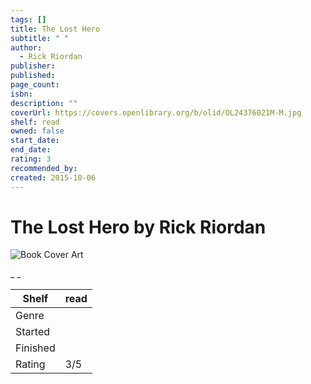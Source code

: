 ```yaml
---
tags: []
title: The Lost Hero
subtitle: " "
author:
  - Rick Riordan
publisher:
published:
page_count:
isbn:
description: ""
coverUrl: https://covers.openlibrary.org/b/olid/OL24376021M-M.jpg
shelf: read
owned: false
start_date:
end_date:
rating: 3
recommended_by:
created: 2015-10-06
---
```


# The Lost Hero by Rick Riordan

![Book Cover Art](https://covers.openlibrary.org/b/olid/OL24376021M-M.jpg)

_ _

| Shelf | read |
| --- | --- |
| Genre |  |
| Started |  |
| Finished |  |
| Rating | 3/5 |

